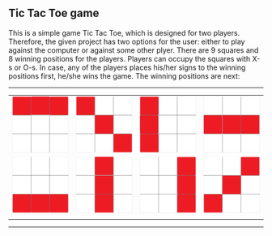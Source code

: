 ## Tic Tac Toe game 
This is a simple game Tic Tac Toe, which is designed for two players. Therefore, the given project has two options for the user: either to play against the computer or against some other plyer. There are 9 squares and 8 winning positions for the players.
Players can occupy the squares with X-s or O-s. In case, any of the players places his/her signs to the winning positions first, he/she wins the game. The winning positions are next:

---

|   |  |  |  |
| -------------     | -------------  |------------- |-------------  |
|  ![](Images/win1.png)       | ![](Images/win2.png) |![](Images/win3.png) |![](Images/win4.png) |
|  ![](Images/win5.png)       | ![](Images/win6.png) |![](Images/win7.png) |![](Images/win8.png) |
|   |  |  |  |

---
